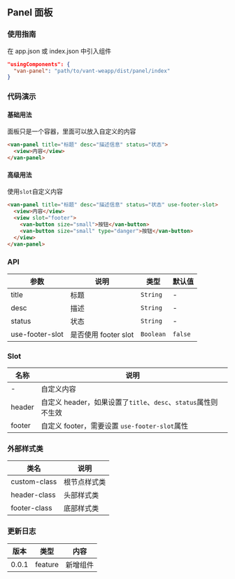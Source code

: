 ## Panel 面板

### 使用指南
在 app.json 或 index.json 中引入组件
```json
"usingComponents": {
  "van-panel": "path/to/vant-weapp/dist/panel/index"
}
```

### 代码演示

#### 基础用法
面板只是一个容器，里面可以放入自定义的内容

```html
<van-panel title="标题" desc="描述信息" status="状态">
  <view>内容</view>
</van-panel>
```

#### 高级用法
使用`slot`自定义内容

```html
<van-panel title="标题" desc="描述信息" status="状态" use-footer-slot>
  <view>内容</view>
  <view slot="footer">
    <van-button size="small">按钮</van-button>
    <van-button size="small" type="danger">按钮</van-button>
  </view>
</van-panel>
```

### API

| 参数 | 说明 | 类型 | 默认值 |
|-----------|-----------|-----------|-------------|
| title | 标题 | `String` | - |
| desc | 描述 | `String` | - |
| status | 状态 | `String` | - |
| use-footer-slot | 是否使用 footer slot | `Boolean` | `false` |

### Slot

| 名称 | 说明 |
|-----------|-----------|
| - | 自定义内容 |
| header | 自定义 header，如果设置了`title`、`desc`、`status`属性则不生效 |
| footer | 自定义 footer，需要设置 `use-footer-slot`属性 |

### 外部样式类

| 类名 | 说明 |
|-----------|-----------|
| custom-class | 根节点样式类 |
| header-class | 头部样式类 |
| footer-class | 底部样式类 |

### 更新日志

| 版本 | 类型 | 内容 |
|-----------|-----------|-----------|
| 0.0.1 | feature | 新增组件 |
